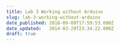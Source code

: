 ```yaml
---
title: Lab 3 Working without Arduino
slug: lab-3-working-without-arduino
date_published: 2018-09-09T17:59:53.000Z
date_updated:   2014-03-29T23:34:22.000Z
draft: true
---
```



